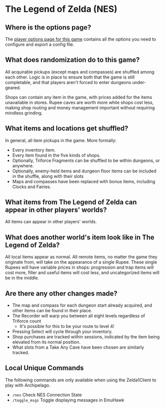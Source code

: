 # The Legend of Zelda (NES)

## Where is the options page?

The [player options page for this game](../player-options) contains all the options you need to configure and export a
config file.

## What does randomization do to this game?

All acquirable pickups (except maps and compasses) are shuffled among each other. Logic is in place to ensure both
that the game is still completable, and that players aren't forced to enter dungeons under-geared.

Shops can contain any item in the game, with prices added for the items unavailable in stores. Rupee caves are worth
more while shops cost less, making shop routing and money management important without requiring mindless grinding.

## What items and locations get shuffled?

In general, all item pickups in the game. More formally:

- Every inventory item.
- Every item found in the five kinds of shops.
- Optionally, Triforce Fragments can be shuffled to be within dungeons, or anywhere.
- Optionally, enemy-held items and dungeon floor items can be included in the shuffle, along with their slots
- Maps and compasses have been replaced with bonus items, including Clocks and Fairies.

## What items from The Legend of Zelda can appear in other players' worlds?

All items can appear in other players' worlds.

## What does another world's item look like in The Legend of Zelda?

All local items appear as normal. All remote items, no matter the game they originate from, will take on the appearance
of a single Rupee. These single Rupees will have variable prices in shops: progression and trap items will cost more, 
filler and useful items will cost less, and uncategorized items will be in the middle.

## Are there any other changes made?

- The map and compass for each dungeon start already acquired, and other items can be found in their place.
- The Recorder will warp you between all eight levels regardless of Triforce count
  - It's possible for this to be your route to level 4!
- Pressing Select will cycle through your inventory.
- Shop purchases are tracked within sessions, indicated by the item being elevated from its normal position.
- What slots from a Take Any Cave have been chosen are similarly tracked.

## Local Unique Commands

The following commands are only available when using the Zelda1Client to play with Archipelago.

- `/nes` Check NES Connection State
- `/toggle_msgs` Toggle displaying messages in EmuHawk

